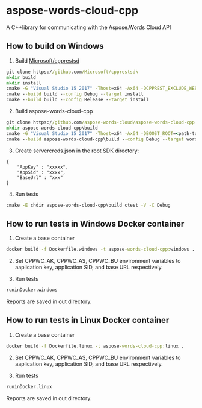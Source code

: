 # aspose-words-cloud-cpp
A C++library for communicating with the Aspose.Words Cloud API

## How to build on Windows

1. Build [Microsoft/cpprestsd](https://github.com/Microsoft/cpprestsdk)
```cmd
git clone https://github.com/Microsoft/cpprestsdk
mkdir build
mkdir install
cmake -G "Visual Studio 15 2017" -Thost=x64 -Ax64 -DCPPREST_EXCLUDE_WEBSOCKETS=ON -DCPPREST_EXCLUDE_COMPRESSION=ON -DCPPREST_EXCLUDE_BROTLI=ON -DBUILD_TESTS=OFF -DBUILD_SAMPLES=OFF -DCMAKE_INSTALL_PREFIX=install\cpprestsdk -S cpprestsdk -B build
cmake --build build --config Debug --target install
cmake --build build --config Release --target install
```

2. Build aspose-words-cloud-cpp
```cmd
git clone https://github.com/aspose-words-cloud/aspose-words-cloud-cpp
mkdir aspose-words-cloud-cpp\build
cmake -G "Visual Studio 15 2017" -Thost=x64 -Ax64 -DBOOST_ROOT=<path-to-boost> -Dcpprestsdk_ROOT=install\cpprestsdk -S aspose-words-cloud-cpp -B aspose-words-cloud-cpp\build
cmake --build aspose-words-cloud-cpp\build --config Debug --target words-cloud-test
```

3. Create servercreds.json in the root SDK directory:
````
{
	"AppKey" : "xxxxx",
	"AppSid" : "xxxx",
	"BaseUrl" : "xxx" 
}
````

4. Run tests
```cmd
cmake -E chdir aspose-words-cloud-cpp\build ctest -V -C Debug
```

## How to run tests in Windows Docker container

1. Create a base container
```cmd
docker build -f Dockerfile.windows -t aspose-words-cloud-cpp:windows .
```

2. Set CPPWC_AK, CPPWC_AS, CPPWC_BU environment variables to aaplication key, application SID, and base URL respectively.

3. Run tests
```cmd
runinDocker.windows
```

Reports are saved in out directory.

## How to run tests in Linux Docker container

1. Create a base container
```cmd
docker build -f Dockerfile.linux -t aspose-words-cloud-cpp:linux .
```

2. Set CPPWC_AK, CPPWC_AS, CPPWC_BU environment variables to aaplication key, application SID, and base URL respectively.

3. Run tests
```cmd
runinDocker.linux
```

Reports are saved in out directory.